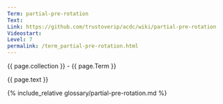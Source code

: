 ```yaml
---
Term: partial-pre-rotation
Text: 
Link: https://github.com/trustoverip/acdc/wiki/partial-pre-rotation
Videostart: 
Level: 7
permalink: /term_partial-pre-rotation.html
---
```


{{ page.collection }} - {{ page.Term }}

   {{ page.text }}

{% include_relative glossary/partial-pre-rotation.md %}
